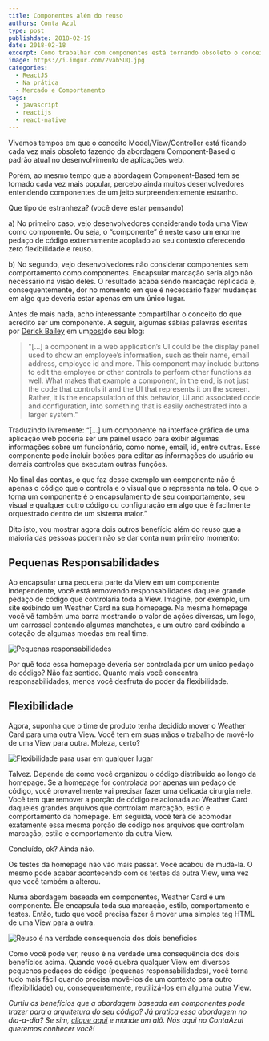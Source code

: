 ```yaml
---
title: Componentes além do reuso
authors: Conta Azul
type: post
publishdate: 2018-02-19
date: 2018-02-18
excerpt: Como trabalhar com componentes está tornando obsoleto o conceito de Model/View/Controller?
image: https://i.imgur.com/2vabSUQ.jpg
categories:
  - ReactJS
  - Na prática
  - Mercado e Comportamento
tags:
  - javascript
  - reactijs
  - react-native
---
```


Vivemos tempos em que o conceito Model/View/Controller está ficando cada vez mais obsoleto fazendo da abordagem Component-Based o padrão atual no desenvolvimento de aplicações web.

Porém, ao mesmo tempo que a abordagem Component-Based tem se tornado cada vez mais popular, percebo ainda muitos desenvolvedores entendendo componentes de um jeito surpreendentemente estranho.

Que tipo de estranheza? (você deve estar pensando)

a) No primeiro caso, vejo desenvolvedores considerando toda uma View como componente. Ou seja, o “componente” é neste caso um enorme pedaço de código extremamente acoplado ao seu contexto oferecendo zero flexibilidade e reuso.

b) No segundo, vejo desenvolvedores não considerar componentes sem comportamento como componentes. Encapsular marcação seria algo não necessário na visão deles. O resultado acaba sendo marcação replicada e, consequentemente, dor no momento em que é necessário fazer mudanças em algo que deveria estar apenas em um único lugar.

Antes de mais nada, acho interessante compartilhar o conceito do que acredito ser um componente. A seguir, algumas sábias palavras escritas por [​Derick Bailey​](https://twitter.com/derickbailey) em um ​[post​](https://derickbailey.com/2015/08/26/building-a-component-based-web-ui-with-modern-javascript-frameworks/) do seu blog:

> "[...] a component in a web application’s UI could be the display panel used to show an employee’s information, such as their name, email address, employee id and more. This component may include buttons to edit the employee or other controls to perform other functions as well. What makes that example a component, in the end, is not just the code that controls it and the UI that represents it on the screen. Rather, it is the encapsulation of this behavior, UI and associated code and configuration, into something that is easily orchestrated into a larger system."

Traduzindo livremente:
“[...] um componente na interface gráfica de uma aplicação web poderia ser um painel usado para exibir algumas informações sobre um funcionário, como nome, email, id, entre outras. Esse componente pode incluir botões para editar as informações do usuário ou demais controles que executam outras funções.

No final das contas, o que faz desse exemplo um componente não é apenas o código que o controla e o visual que o representa na tela. O que o torna um componente é o encapsulamento de seu comportamento, seu visual e qualquer outro código ou configuração em algo que é facilmente orquestrado dentro de um sistema maior.”

Dito isto, vou mostrar agora dois outros benefício além do reuso que a maioria das pessoas podem não se dar conta num primeiro momento:

## Pequenas Responsabilidades
Ao encapsular uma pequena parte da View em um componente independente, você está removendo responsabilidades daquele grande pedaço de código que controlaria toda a View. Imagine, por exemplo, um site exibindo um Weather Card na sua homepage. Na mesma homepage você vê também uma barra mostrando o valor de ações diversas, um logo, um carrossel contendo algumas manchetes, e um outro card exibindo a cotação de algumas moedas em real time.

![Pequenas responsabilidades](https://user-images.githubusercontent.com/4738687/35834748-39799be0-0abe-11e8-89c3-48fb225acc4a.png)

Por quê toda essa homepage deveria ser controlada por um único pedaço de código? Não faz sentido. Quanto mais você concentra responsabilidades, menos você desfruta do poder da flexibilidade.

## Flexibilidade

Agora, suponha que o time de produto tenha decidido mover o Weather Card para uma outra View. Você tem em suas mãos o trabalho de movê-lo de uma View para outra. Moleza, certo?

![Flexibilidade para usar em qualquer lugar](https://user-images.githubusercontent.com/4738687/35684732-f11f2b3e-074e-11e8-8224-5e1661c928d9.png)

Talvez. Depende de como você organizou o código distribuído ao longo da homepage. Se a homepage for controlada por apenas um pedaço de código, você provavelmente vai precisar fazer uma delicada cirurgia nele. Você tem que remover a porção de código relacionada ao Weather Card daqueles grandes arquivos que controlam marcação, estilo e comportamento da homepage. Em seguida, você terá de acomodar exatamente essa mesma porção de código nos arquivos que controlam marcação, estilo e comportamento da outra View.

Concluído, ok? Ainda não.

Os testes da homepage não vão mais passar. Você acabou de mudá-la. O mesmo pode acabar acontecendo com os testes da outra View, uma vez que você também a alterou.

Numa abordagem baseada em componentes, Weather Card é um componente. Ele encapsula toda sua marcação, estilo, comportamento e testes. Então, tudo que você precisa fazer é mover uma simples tag HTML de uma View para a outra.

![Reuso é na verdade consequencia dos dois benefícios](https://user-images.githubusercontent.com/4738687/35834754-3f24ecca-0abe-11e8-9afa-9ea3700eac1b.png)

Como você pode ver, reuso é na verdade uma consequência dos dois benefícios acima. Quando você quebra qualquer View em diversos pequenos pedaços de código (pequenas responsabilidades), você torna tudo mais fácil quando precisa movê-los de um contexto para outro (flexibilidade) ou, consequentemente, reutilizá-los em alguma outra View.

_Curtiu os benefícios que a abordagem baseada em componentes pode trazer para a arquitetura do seu código? Já pratica essa abordagem no dia-a-dia? Se sim, [clique aqui​](http://bit.ly/vagas-contaazul-tableless) e mande um alô. Nós aqui no ​ContaAzul​ queremos conhecer você!_